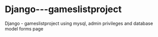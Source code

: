 # Django---gameslistproject
Django - gameslistproject using mysql, admin privileges and database model forms page

